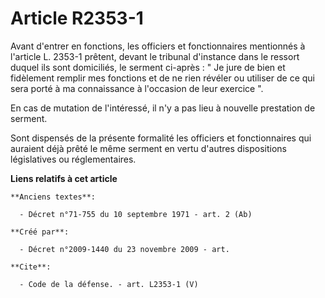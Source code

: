 # Article R2353-1

Avant d'entrer en fonctions, les officiers et fonctionnaires mentionnés à l'article L. 2353-1 prêtent, devant le tribunal
d'instance dans le ressort duquel ils sont domiciliés, le serment ci-après : " Je jure de bien et fidèlement remplir mes
fonctions et de ne rien révéler ou utiliser de ce qui sera porté à ma connaissance à l'occasion de leur exercice ". 

En cas de mutation de l'intéressé, il n'y a pas lieu à nouvelle prestation de serment. 

Sont dispensés de la présente formalité les officiers et fonctionnaires qui auraient déjà prêté le même serment en vertu
d'autres dispositions législatives ou réglementaires.

**Liens relatifs à cet article**

	**Anciens textes**:

	  - Décret n°71-755 du 10 septembre 1971 - art. 2 (Ab)

	**Créé par**:

	  - Décret n°2009-1440 du 23 novembre 2009 - art.

	**Cite**:

	  - Code de la défense. - art. L2353-1 (V)

